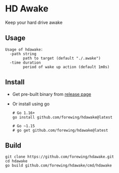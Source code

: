 # HD Awake
Keep your hard drive awake

## Usage

```
Usage of hdawake:
  -path string
        path to target (default "./.awake")
  -time duration
        period of wake up action (default 1m0s)
```

## Install

- Get pre-built binary from [release page](https://github.com/forewing/hdawake/releases/latest)

- Or install using go

    ```
    # Go 1.16+
    go install github.com/forewing/hdawake@latest

    # Go ~1.15
    # go get github.com/forewing/hdawake@latest
    ```

## Build

```
git clone https://github.com/forewing/hdawake.git
cd hdawake
go build github.com/forewing/hdawake/cmd/hdawake
```
